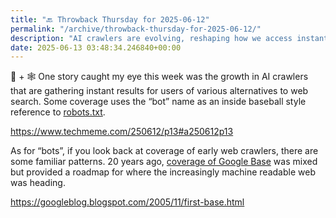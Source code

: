```yaml
---
title: "🔙 Throwback Thursday for 2025-06-12"
permalink: "/archive/throwback-thursday-for-2025-06-12/"
description: "AI crawlers are evolving, reshaping how we access instant search results online."
date: 2025-06-13 03:48:34.246840+00:00
---
```


<p>🤖 + 🕸️ One story caught my eye this week was the growth in AI crawlers that are gathering instant results for users of various alternatives to web search. Some coverage uses the “bot” name as an inside baseball style reference to <a target="_blank" rel="noopener noreferrer nofollow" href="https://en.wikipedia.org/wiki/Robots.txt">robots.txt</a>.</p><p><a target="_blank" rel="noopener noreferrer nofollow" href="https://www.techmeme.com/250612/p13#a250612p13">https://www.techmeme.com/250612/p13#a250612p13</a></p><p>As for “bots”, if you look back at coverage of early web crawlers, there are some familiar patterns. 20 years ago, <a target="_blank" rel="noopener noreferrer nofollow" href="https://www.techmeme.com/051025/p31#a051025p31">coverage of Google Base</a> was mixed but provided a roadmap for where the increasingly machine readable web was heading.</p><p><a target="_blank" rel="noopener noreferrer nofollow" href="https://googleblog.blogspot.com/2005/11/first-base.html">https://googleblog.blogspot.com/2005/11/first-base.html</a></p>